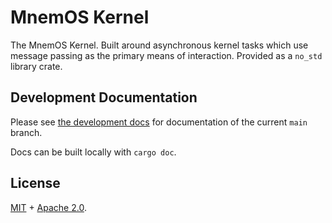 # MnemOS Kernel

The MnemOS Kernel. Built around asynchronous kernel tasks which use message passing as the primary means of interaction. Provided as a `no_std` library crate.

## Development Documentation

Please see [the development docs](https://mnemos-dev.jamesmunns.com/doc/kernel/index.html) for documentation of the current `main` branch.

Docs can be built locally with `cargo doc`.

## License

[MIT] + [Apache 2.0].

[MIT]: ./../../LICENSE-MIT
[Apache 2.0]: ./../../LICENSE-APACHE
